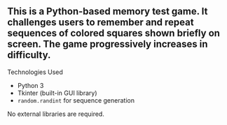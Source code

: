 This is a Python-based memory test game.
It challenges users to remember and repeat sequences of colored squares shown briefly on screen. The game progressively increases in difficulty.
---


Technologies Used
- Python 3
- Tkinter (built-in GUI library)
- `random.randint` for sequence generation

No external libraries are required.

